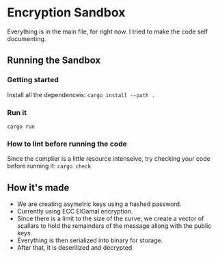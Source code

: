 # Encryption Sandbox

Everything is in the main file, for right now.
I tried to make the code self documenting.


## Running the Sandbox
### Getting started
Install all the dependenceis: 
`cargo install --path .`

### Run it
`cargo run`

### How to lint before running the code
Since the complier is a little resource intenseive, try checking your code before running it:
`cargo check`


## How it's made
- We are creating asymetric keys using a hashed password.
- Currently using ECC ElGamal encryption.
- Since there is a limit to the size of the curve, we create a vector of scallars to hold the remainders of the message allong with the public keys.
- Everything is then serialized into binary for storage.
- After that, it is deserilized and decrypted.

